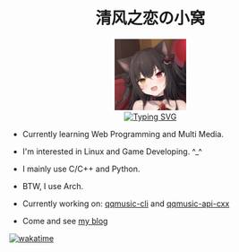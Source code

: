 <h1 align="center">清风之恋の小窝</h1>

<div align=center>
  <img width=128 src="img/matsuri.jpg" alt="matsuri">
</div>

<div align=center>
    <a href="https://git.io/typing-svg"><img src="https://readme-typing-svg.herokuapp.com?font=JetBrains+Mono&pause=1000&color=66CCFF&center=true&vCenter=true&multiline=true&width=520&lines=Nya~%E0%B8%85%5E%E2%80%A2%EF%BB%8C%E2%80%A2%5E%E0%B8%85++Welcome+to+my+personal+profile" alt="Typing SVG" /></a>
</div>

- Currently learning Web Programming and Multi Media.

- I'm interested in Linux and Game Developing. ^_^

- I mainly use C/C++ and Python.

- BTW, I use Arch.

- Currently working on: [qqmusic-cli](https://github.com/aurora0x27/qqmusic-cli) and [qqmusic-api-cxx](https://github.com/aurora0x27/qqmusic-api-cxx)

- Come and see [my blog](https://aurora0x27.github.io)

<!--
![GitHub Stats](https://github-readme-stats.vercel.app/api?username=aurora0x27&theme=tokyonight&show_icons=true&hide_border=true&count_private=true)

![GitHub Stats](https://github-readme-stats.vercel.app/api/top-langs/?username=aurora0x27&theme=tokyonight&show_icons=true&hide_border=true&layout=compact)

![GitHub Stats](https://github-readme-streak-stats.herokuapp.com/?user=aurora0x27&theme=tokyonight&hide_border=true)
-->

[![wakatime](https://wakatime.com/badge/user/2b118c24-f23e-42ec-a9ac-d62b0ce827a9.svg)](https://wakatime.com/@2b118c24-f23e-42ec-a9ac-d62b0ce827a9)
